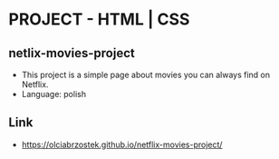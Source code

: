 # PROJECT - HTML | CSS
## netlix-movies-project
* This project is a simple page about movies you can always find on Netflix.
* Language: polish
## Link
*  https://olciabrzostek.github.io/netflix-movies-project/
